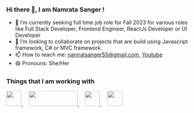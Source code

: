### Hi there 👋, I am Namrata Sanger ! 
 
- 🌱 I’m currently seeking full time job role for Fall 2023 for various roles like Full Stack Developer, Frontend Engineer, ReactJs Developer or UI Developer
- 👯 I’m looking to collaborate on projects that are build using Javascript framework, C# or MVC framework. 
- 📫 How to reach me: namratsanger55@gmail.com, [Youtube](https://www.youtube.com/channel/UCGKceR68T4kBrSVpfjkRO7g/videos)
- 😄 Pronouns: She/Her
 
## <h3 align="left">Things that I am working with </h3>
<p align="left"> 
  <!-- react logo -->
  <a href="https://reactjs.org/docs/getting-started.html" target="_blank" rel="noreferrer"/> 
   <img src="https://upload.wikimedia.org/wikipedia/commons/thumb/a/a7/React-icon.svg/2300px-React-icon.svg.png" width="40"/ height="40"> </a>
  &nbsp&nbsp&nbsp
  
 <!-- node js -->
  <a href="https://nodejs.org/en/docs/" target="_blank" rel="noreferrer"/> 
   <img src="https://upload.wikimedia.org/wikipedia/commons/thumb/7/7e/Node.js_logo_2015.svg/2560px-Node.js_logo_2015.svg.png" width="130"/ height="40"/> 
  </a>
 &nbsp&nbsp&nbsp 
  
 <!-- material ui -->
  <a href="https://mui.com/material-ui/getting-started/installation/" target="_blank" rel="noreferrer"/> 
   <img src="https://mui.com/static/logo.png" width="40"/ height="40"> 
  </a>
  &nbsp&nbsp&nbsp 
  
  <!-- high charts -->
  <a href="https://www.highcharts.com/docs/index" target="_blank" rel="noreferrer"/> 
   <img src="https://wp-assets.highcharts.com/svg/logo2021.svg" width="40"/ height="40"> 
  </a>
  
</p>

<!--
**Namratasanger/Namratasanger** is a ✨ _special_ ✨ repository because its `README.md` (this file) appears on your GitHub profile.

Here are some ideas to get you started:

- 🔭 I’m currently working on expanding my
- 🤔 I’m looking for help with ...
- 💬 Ask me about ...

- ⚡ Fun fact: ...
-->

